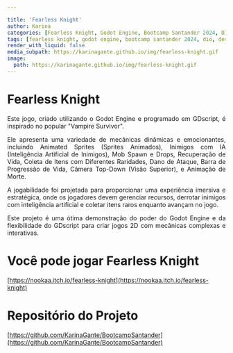 ```yaml
---

title: 'Fearless Knight'
author: Karina
categories: [Fearless Knight, Godot Engine, Bootcamp Santander 2024, DIO, Desenvolvimento de Jogos, Game Development, Jogos 2D, GUI, UX/UI, Vampire Survivor Inspired, Animated Sprites, Inteligência Artificial em Jogos, AI Enemies, Mob Spawn e Drops, Recuperação de Vida, Coleta de Itens, Dano de Ataque, Barra de Progresso de Vida, Câmera Top-Down, Animação de Morte, Parallax]
tags: [fearless knight, godot engine, bootcamp santander 2024, dio, desenvolvimento de jogos, game development, jogos 2d, gui, ux/ui, vampire survivor inspired, animated sprites, inteligência artificial em jogos, AI enemies, mob spawn e drops, recuperação de vida, coleta de itens, dano de ataque, barra de progresso de vida, health progression bar, câmera top-down, animação de morte, death animation, parallax]
render_with_liquid: false
media_subpath: https://karinagante.github.io/img/fearless-knight.gif
image:
  path: https://karinagante.github.io/img/fearless-knight.gif
---
```


# Fearless Knight

<p style="text-align: justify;">
Este jogo, criado utilizando o Godot Engine e programado em GDscript, é inspirado no popular "Vampire Survivor". 
</p>

<p style="text-align: justify;">
Ele apresenta uma variedade de mecânicas dinâmicas e emocionantes, incluindo Animated Sprites (Sprites Animados), Inimigos com IA (Inteligência Artificial de Inimigos), Mob Spawn e Drops, Recuperação de Vida, Coleta de Itens com Diferentes Raridades, Dano de Ataque, Barra de Progressão de Vida, Câmera Top-Down (Visão Superior), e Animação de Morte.
</p>

<p style="text-align: justify;">
A jogabilidade foi projetada para proporcionar uma experiência imersiva e estratégica, onde os jogadores devem gerenciar recursos, derrotar inimigos com inteligência artificial e coletar itens raros enquanto avançam no jogo.
</p>

<p style="text-align: justify;">
Este projeto é uma ótima demonstração do poder do Godot Engine e da flexibilidade do GDscript para criar jogos 2D com mecânicas complexas e interativas.
</p>

# Você pode jogar Fearless Knight

[https://nookaa.itch.io/fearless-knight](https://nookaa.itch.io/fearless-knight)

# Repositório do Projeto

[https://github.com/KarinaGante/BootcampSantander](https://github.com/KarinaGante/BootcampSantander)

